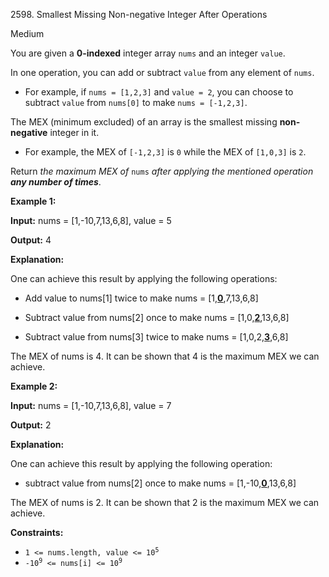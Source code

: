 2598\. Smallest Missing Non-negative Integer After Operations

Medium

You are given a **0-indexed** integer array `nums` and an integer `value`.

In one operation, you can add or subtract `value` from any element of `nums`.

*   For example, if `nums = [1,2,3]` and `value = 2`, you can choose to subtract `value` from `nums[0]` to make `nums = [-1,2,3]`.

The MEX (minimum excluded) of an array is the smallest missing **non-negative** integer in it.

*   For example, the MEX of `[-1,2,3]` is `0` while the MEX of `[1,0,3]` is `2`.

Return _the maximum MEX of_ `nums` _after applying the mentioned operation **any number of times**_.

**Example 1:**

**Input:** nums = [1,-10,7,13,6,8], value = 5

**Output:** 4

**Explanation:**

One can achieve this result by applying the following operations:

- Add value to nums[1] twice to make nums = [1,**<ins>0</ins>**,7,13,6,8]

- Subtract value from nums[2] once to make nums = [1,0,**<ins>2</ins>**,13,6,8]

- Subtract value from nums[3] twice to make nums = [1,0,2,**<ins>3</ins>**,6,8]

The MEX of nums is 4. It can be shown that 4 is the maximum MEX we can achieve.

**Example 2:**

**Input:** nums = [1,-10,7,13,6,8], value = 7

**Output:** 2

**Explanation:**

One can achieve this result by applying the following operation:

- subtract value from nums[2] once to make nums = [1,-10,<ins>**0**</ins>,13,6,8]

The MEX of nums is 2. It can be shown that 2 is the maximum MEX we can achieve.

**Constraints:**

*   <code>1 <= nums.length, value <= 10<sup>5</sup></code>
*   <code>-10<sup>9</sup> <= nums[i] <= 10<sup>9</sup></code>